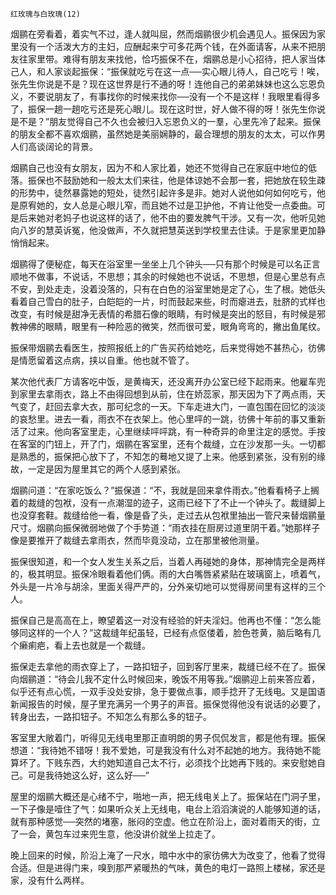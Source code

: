     红玫瑰与白玫瑰(12) 

   烟鹂在旁看着，着实气不过，逢人就叫屈，然而烟鹂很少机会遇见人。振保因为家里没有一个活泼大方的主妇，应酬起来宁可多花两个钱，在外面请客，从来不把朋友往家里带。难得有朋友来找他，恰巧振保不在，烟鹂总是小心招待，把人家当体己人，和人家谈起振保：“振保就吃亏在这一点──实心眼儿待人，自己吃亏！唉，张先生你说是不是？现在这世界是行不通的呀！连他自己的弟弟妹妹也这么忘恩负义，不要说朋友了，有事找你的时候来找你──没有一个不是这样！我眼里看得多了，振保一趟一趟吃亏还是死心眼儿。现在这时世，好人做不得的呀！张先生你说是不是？”朋友觉得自己不久也会被归入忘恩负义的一羣，心里先冷了起来。振保的朋友全都不喜欢烟鹂，虽然她是美丽娴静的，最合理想的朋友的太太，可以作男人们高谈阔论的背景。

   烟鹂自己也没有女朋友，因为不和人家比着，她还不觉得自己在家庭中地位的低落。振保也不鼓励她和一般太太们来往，他是体谅她不会那一套，把她放在较生疎的形势中，徒然暴露她的短处，徒然引起许多是非。她对人说他如何如何吃亏，他是原宥她的，女人总是心眼儿窄，而且她不过是卫护他，不肯让他受一点委曲。可是后来她对老妈子也说这样的话了，他不由的要发脾气干涉。又有一次，他听见她向八岁的慧英诉冤，他没做声，不久就把慧英送到学校里去住读。于是家里更加静悄悄起来。

   烟鹂得了便秘症，每天在浴室里一坐坐上几个钟头──只有那个时候是可以名正言顺地不做事，不说话，不思想；其余的时候她也不说话，不思想，但是心里总有点不安，到处走走，没着没落的，只有在白色的浴室里她是定了心，生了根。她低头看着自己雪白的肚子，白皑皑的一片，时而鼓起来些，时而瘪进去，肚脐的式样也改变，有时候是甜净无表情的希腊石像的眼睛，有时候是突出的怒目，有时候是邪教神佛的眼睛，眼里有一种险恶的微笑，然而很可爱，眼角弯弯的，撇出鱼尾纹。

   振保带烟鹂去看医生，按照报纸上的广告买药给她吃，后来觉得她不甚热心，彷佛是情愿留着这点病，挟以自重。他也就不管了。

   某次他代表厂方请客吃中饭，是黄梅天，还没离开办公室已经下起雨来。他雇车兜到家里去拿雨衣，路上不由得回想到从前，住在娇蕊家，那天因为下了两点雨，天气变了，赶回去拿大衣，那可纪念的一天。下车走进大门，一直包围在回忆的淡淡的哀愁里。进去一看，雨衣不在衣架上。他心里呯的一跳，彷佛十年前的事又重新活了过来。他向客室里走，心里继续呯呯跳，有一种奇异的命里注定的感觉。手按在客室的门钮上，开了门，烟鹂在客室里，还有个裁缝，立在沙发那一头。一切都是熟悉的，振保把心放下了，不知怎的蓦地又提了上来。他感到紧张，没有别的缘故，一定是因为屋里其它的两个人感到紧张。

   烟鹂问道：“在家吃饭么？”振保道：“不，我就是回来拿件雨衣。”他看看椅子上搁着的裁缝的包袱，没有一点潮湿的迹子，这雨已经下了不止一个钟头了。裁缝脚上也没穿套鞋。裁缝给他一看，像是昏了头，走过去从包袱里抽出一管尺来替烟鹂量尺寸。烟鹂向振保微弱地做了个手势道：“雨衣挂在厨房过道里阴干着。”她那样子像是要推开了裁缝去拿雨衣，然而毕竟没动，立在那里被他测量。

   振保很知道，和一个女人发生关系之后，当着人再碰她的身体，那神情完全是两样的，极其明显。振保冷眼看着他们俩。雨的大白嘴唇紧紧贴在玻璃窗上，喷着气，外头是一片冷与胡涂，里面关得严严的，分外亲切地可以觉得房间里有这样的三个人。

   振保自己是高高在上，瞭望着这一对没有经验的奸夫淫妇。他再也不懂：“怎么能够同这样的一个人？”这裁缝年纪虽轻，已经有点伛偻着，脸色苍黄，脑后略有几个癞痢疤，看上去也就是一个裁缝。

   振保走去拿他的雨衣穿上了，一路扣钮子，回到客厅里来，裁缝已经不在了。振保向烟鹂道：“待会儿我不定什么时候回来，晚饭不用等我。”烟鹂迎上前来答应着，似乎还有点心慌，一双手没处安排，急于要做点事，顺手捻开了无线电。又是国语新闻报告的时候，屋子里充满另一个男子的声音。振保觉得他没有说话的必要了，转身出去，一路扣钮子。不知怎么有那么多的钮子。

   客室里大敞着门，听得见无线电里那正直明朗的男子侃侃发言，都是他有理。振保想道：“我待她不错呀！我不爱她，可是我没有什么对不起她的地方。我待她不能算坏了。下贱东西，大约她知道自己太不行，必须找个比她再下贱的。来安慰她自己。可是我待她这么好，这么好──”

   屋里的烟鹂大概还是心绪不宁，啪地一声，把无线电关上了。振保站在门洞子里，一下子像是噎住了气：如果听众关上无线电，电台上滔滔演说的人能够知道的话，就有那种感觉──突然的堵塞，胀闷的空虚。他立在阶沿上，面对着雨天的街，立了一会，黄包车过来兜生意，他没讲价就坐上拉走了。

   晚上回来的时候，阶沿上淹了一尺水，暗中水中的家彷佛大为改变了，他看了觉得合适。但是进得门来，嗅到那严紧暖热的气味，黄色的电灯一路照上楼梯，家还是家，没有什么两样。

